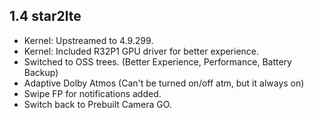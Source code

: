 ## 1.4 star2lte

+ Kernel: Upstreamed to 4.9.299.
+ Kernel: Included R32P1 GPU driver for better experience.
+ Switched to OSS trees. (Better Experience, Performance, Battery Backup)
+ Adaptive Dolby Atmos (Can't be turned on/off atm, but it always on)
+ Swipe FP for notifications added.
+ Switch back to Prebuilt Camera GO.
